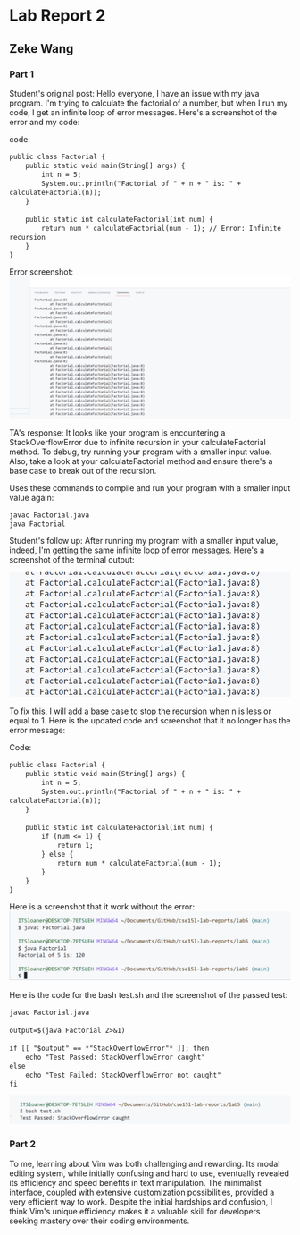 # Lab Report  2
## Zeke Wang

### Part 1

Student's original post: 
Hello everyone, I have an issue with my java program. I'm trying to calculate the factorial of a number, but when I run my code, I get an infinite loop of error messages. Here's a screenshot of the error and my code: 

code: 
```
public class Factorial {
    public static void main(String[] args) {
        int n = 5;
        System.out.println("Factorial of " + n + " is: " + calculateFactorial(n));
    }

    public static int calculateFactorial(int num) {
        return num * calculateFactorial(num - 1); // Error: Infinite recursion
    }
}
```
Error screenshot: 
![Image](lab51.png)


TA's response: 
It looks like your program is encountering a StackOverflowError due to infinite recursion in your calculateFactorial method. To debug, try running your program with a smaller input value. Also, take a look at your calculateFactorial method and ensure there's a base case to break out of the recursion.

Uses these commands to compile and run your program with a smaller input value again: 
```
javac Factorial.java
java Factorial
```

Student's follow up: 
After running my program with a smaller input value, indeed, I'm getting the same infinite loop of error messages. Here's a screenshot of the terminal output:

![Image](lab52.png)

To fix this, I will add a base case to stop the recursion when n is less or equal to 1. Here is the updated code and screenshot that it no longer has the error message: 

Code:
```
public class Factorial {
    public static void main(String[] args) {
        int n = 5;
        System.out.println("Factorial of " + n + " is: " + calculateFactorial(n));
    }

    public static int calculateFactorial(int num) {
        if (num <= 1) {
            return 1;
        } else {
            return num * calculateFactorial(num - 1);
        }
    }
}
```

Here is a screenshot that it work without the error: 
![Image](lab53.png)

Here is the code for the bash test.sh and the screenshot of the passed test: 
```
javac Factorial.java

output=$(java Factorial 2>&1)

if [[ "$output" == *"StackOverflowError"* ]]; then
    echo "Test Passed: StackOverflowError caught"
else
    echo "Test Failed: StackOverflowError not caught"
fi
```

![Image](lab54.png)

### Part 2
To me, learning about Vim was both challenging and rewarding. Its modal editing system, while initially confusing and hard to use, eventually revealed its efficiency and speed benefits in text manipulation. The minimalist interface, coupled with extensive customization possibilities, provided a very efficient way to work. Despite the initial hardships and confusion, I think Vim's unique efficiency makes it a valuable skill for developers seeking mastery over their coding environments.

